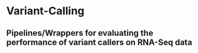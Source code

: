 # Variant-Calling
## Pipelines/Wrappers for evaluating the performance of variant callers on RNA-Seq data
